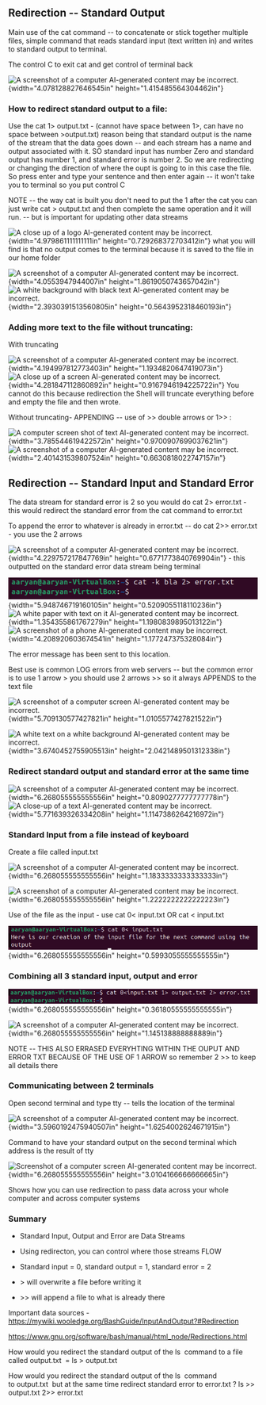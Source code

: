 ## Redirection -- Standard Output

Main use of the cat command -- to concatenate or stick together multiple
files, simple command that reads standard input (text written in) and
writes to standard output to terminal.

The control C to exit cat and get control of terminal back

![A screenshot of a computer AI-generated content may be
incorrect.](vertopal_d4171ed26e5549aba9f7902547d97c6b/media/image1.png){width="4.078128827646545in"
height="1.415485564304462in"}

### How to redirect standard output to a file: 

Use the cat 1\> output.txt - (cannot have space between 1\>, can have no
space between \>output.txt) reason being that standard output is the
name of the stream that the data goes down -- and each stream has a name
and output associated with it. SO standard input has number Zero and
standard output has number 1, and standard error is number 2. So we are
redirecting or changing the direction of where the oupt is going to in
this case the file. So press enter and type your sentence and then enter
again -- it won't take you to terminal so you put control C

NOTE -- the way cat is built you don't need to put the 1 after the cat
you can just write cat \> output.txt and then complete the same
operation and it will run. -- but is important for updating other data
streams

![A close up of a logo AI-generated content may be
incorrect.](vertopal_d4171ed26e5549aba9f7902547d97c6b/media/image2.png){width="4.979861111111111in"
height="0.729268372703412in"} what you will find is that no output comes
to the terminal because it is saved to the file in our home folder

![A screenshot of a computer AI-generated content may be
incorrect.](vertopal_d4171ed26e5549aba9f7902547d97c6b/media/image3.png){width="4.0553947944007in"
height="1.8619050743657042in"}![A white background with black text
AI-generated content may be
incorrect.](vertopal_d4171ed26e5549aba9f7902547d97c6b/media/image4.png){width="2.3930391513560805in"
height="0.5643952318460193in"}

### Adding more text to the file without truncating:

With truncating

![A screenshot of a computer AI-generated content may be
incorrect.](vertopal_d4171ed26e5549aba9f7902547d97c6b/media/image5.png){width="4.194997812773403in"
height="1.1934820647419073in"}![A close up of a screen AI-generated
content may be
incorrect.](vertopal_d4171ed26e5549aba9f7902547d97c6b/media/image6.png){width="4.281847112860892in"
height="0.9167946194225722in"} You cannot do this because redirection
the Shell will truncate everything before and empty the file and then
wrote.

Without truncating- APPENDING -- use of \>\> double arrows or 1\>\> :

![A computer screen shot of text AI-generated content may be
incorrect.](vertopal_d4171ed26e5549aba9f7902547d97c6b/media/image7.png){width="3.785544619422572in"
height="0.9700907699037621in"} ![A screenshot of a computer AI-generated
content may be
incorrect.](vertopal_d4171ed26e5549aba9f7902547d97c6b/media/image8.png){width="2.401431539807524in"
height="0.6630818022747157in"}

## Redirection -- Standard Input and Standard Error

The data stream for standard error is 2 so you would do cat 2\>
error.txt - this would redirect the standard error from the cat command
to error.txt

To append the error to whatever is already in error.txt -- do cat 2\>\>
error.txt - you use the 2 arrows

![A screenshot of a computer AI-generated content may be
incorrect.](vertopal_d4171ed26e5549aba9f7902547d97c6b/media/image9.png){width="4.229757217847769in"
height="0.6771773840769904in"} - this outputted on the standard error
data stream being terminal

![](vertopal_d4171ed26e5549aba9f7902547d97c6b/media/image10.png){width="5.948746719160105in"
height="0.5209055118110236in"}![A white paper with text on it
AI-generated content may be
incorrect.](vertopal_d4171ed26e5549aba9f7902547d97c6b/media/image11.png){width="1.354355861767279in"
height="1.1980839895013122in"}![A screenshot of a phone AI-generated
content may be
incorrect.](vertopal_d4171ed26e5549aba9f7902547d97c6b/media/image12.png){width="4.208920603674541in"
height="1.177247375328084in"}

The error message has been sent to this location.

Best use is common LOG errors from web servers -- but the common error
is to use 1 arrow \> you should use 2 arrows \>\> so it always APPENDS
to the text file

![A screenshot of a computer screen AI-generated content may be
incorrect.](vertopal_d4171ed26e5549aba9f7902547d97c6b/media/image13.png){width="5.709130577427821in"
height="1.0105577427821522in"}

![A white text on a white background AI-generated content may be
incorrect.](vertopal_d4171ed26e5549aba9f7902547d97c6b/media/image14.png){width="3.6740452755905513in"
height="2.0421489501312338in"}

### Redirect standard output and standard error at the same time

![A screenshot of a computer AI-generated content may be
incorrect.](vertopal_d4171ed26e5549aba9f7902547d97c6b/media/image15.png){width="6.268055555555556in"
height="0.8090277777777778in"}![A close-up of a text AI-generated
content may be
incorrect.](vertopal_d4171ed26e5549aba9f7902547d97c6b/media/image16.png){width="5.771639326334208in"
height="1.1147386264216972in"}

### Standard Input from a file instead of keyboard

Create a file called input.txt

![A screenshot of a computer AI-generated content may be
incorrect.](vertopal_d4171ed26e5549aba9f7902547d97c6b/media/image17.png){width="6.268055555555556in"
height="1.1833333333333333in"}

![A screenshot of a computer AI-generated content may be
incorrect.](vertopal_d4171ed26e5549aba9f7902547d97c6b/media/image18.png){width="6.268055555555556in"
height="1.2222222222222223in"}

Use of the file as the input - use cat 0\< input.txt OR cat \< input.txt

![](vertopal_d4171ed26e5549aba9f7902547d97c6b/media/image19.png){width="6.268055555555556in"
height="0.5993055555555555in"}

### Combining all 3 standard input, output and error

![](vertopal_d4171ed26e5549aba9f7902547d97c6b/media/image20.png){width="6.268055555555556in"
height="0.36180555555555555in"}

![A screenshot of a computer AI-generated content may be
incorrect.](vertopal_d4171ed26e5549aba9f7902547d97c6b/media/image21.png){width="6.268055555555556in"
height="1.145138888888889in"}

NOTE -- THIS ALSO ERRASED EVERYHTING WITHIN THE OUPUT AND ERROR TXT
BECAUSE OF THE USE OF 1 ARROW so remember 2 \>\> to keep all details
there

### Communicating between 2 terminals 

Open second terminal and type tty -- tells the location of the terminal

![A screenshot of a computer AI-generated content may be
incorrect.](vertopal_d4171ed26e5549aba9f7902547d97c6b/media/image22.png){width="3.5960192475940507in"
height="1.6254002624671915in"}

Command to have your standard output on the second terminal which
address is the result of tty

![Screenshot of a computer screen AI-generated content may be
incorrect.](vertopal_d4171ed26e5549aba9f7902547d97c6b/media/image23.png){width="6.268055555555556in"
height="3.0104166666666665in"}

Shows how you can use redirection to pass data across your whole
computer and across computer systems

### Summary 

-   Standard Input, Output and Error are Data Streams

-   Using redirecton, you can control where those streams FLOW

-   Standard input = 0, standard output = 1, standard error = 2

-   \> will overwrite a file before writing it

-   \>\> will append a file to what is already there

Important data sources -
<https://mywiki.wooledge.org/BashGuide/InputAndOutput?#Redirection>

<https://www.gnu.org/software/bash/manual/html_node/Redirections.html>

How would you redirect the standard output of the ls  command to a file
called output.txt  = ls \> output.txt

How would you redirect the standard output of the ls  command
to output.txt  but at the same time redirect standard error
to error.txt ? ls \>\> output.txt 2\>\> error.txt

